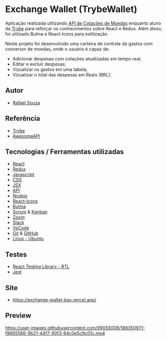 # Exchange Wallet (TrybeWallet)

Aplicação realizada utilizando [API de Cotações de Moedas](https://economia.awesomeapi.com.br/json/all) enquanto aluno da [Trybe](https://www.betrybe.com/) para reforçar os conhecimentos sobre React e Redux. Além disso, foi utilizado Bulma e React-Icons para estilização.

Neste projeto foi desenvolvido uma carteira de controle de gastos com conversor de moedas, onde o usuário é capaz de:

- Adicionar despesas com cotações atualizadas em tempo real;
- Editar e excluir despesas;
- Vizualizar os gastos em uma tabela;
- Vizualizar o total das despesas em Reais (BRL);

## Autor

- [Rafael Souza](https://github.com/Rafael-Souza-97)

## Referência

 - [Trybe](https://www.betrybe.com/)
 - [AwesomeAPI](https://docs.awesomeapi.com.br/api-de-moedas)

## Tecnologias / Ferramentas utilizadas

- [React](https://pt-br.reactjs.org/)
- [Redux](https://redux.js.org/)
- [Javascript](https://www.javascript.com/)
- [CSS](https://www.w3.org/Style/CSS/Overview.en.html)
- [JSX](https://pt-br.reactjs.org/docs/introducing-jsx.html)
- [API](https://economia.awesomeapi.com.br/json/all)
- [Nodejs](https://nodejs.org/en/)
- [React-Icons](https://react-icons.github.io/react-icons/)
- [Bulma](https://bulma.io/)
- [Scrum](https://www.scrum.org/) & [Kanban](https://kanbanguides.org/)
- [Zoom](https://zoom.us/)
- [Slack](https://slack.com/intl/pt-br/)
- [VsCode](https://code.visualstudio.com/)
- [Git](https://git-scm.com/) & [GitHub](https://github.com/)
- [Linux - Ubuntu](https://ubuntu.com/)

## Testes

- [React Testing Library - RTL](https://testing-library.com/docs/react-testing-library/intro/)
- [Jest](https://jestjs.io/pt-BR/)

## Site 
- https://exchange-wallet-bay.vercel.app/

## Preview

https://user-images.githubusercontent.com/99055008/188350971-f9665566-9b21-44f7-90f3-84c0e5c9c01c.mp4

